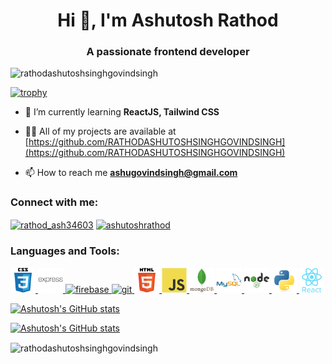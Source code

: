 <h1 align="center">Hi 👋, I'm Ashutosh Rathod</h1>
<h3 align="center">A passionate frontend developer </h3>

<p align="left"> <img src="https://komarev.com/ghpvc/?username=rathodashutoshsinghgovindsingh&label=Profile%20views&color=0e75b6&style=flat" alt="rathodashutoshsinghgovindsingh" /> </p>

 [![trophy](https://github-profile-trophy.vercel.app/?username=rathodashutoshsinghgovindsingh&theme=gruvbox)](https://github.com/ryo-ma/github-profile-trophy)



- 🌱 I’m currently learning **ReactJS, Tailwind CSS**

- 👨‍💻 All of my projects are available at [https://github.com/RATHODASHUTOSHSINGHGOVINDSINGH](https://github.com/RATHODASHUTOSHSINGHGOVINDSINGH)

- 📫 How to reach me **ashugovindsingh@gmail.com**

<h3 align="left">Connect with me:</h3>
<p align="left">
<a href="https://twitter.com/rathod_ash34603" target="blank"><img align="center" src="https://raw.githubusercontent.com/rahuldkjain/github-profile-readme-generator/master/src/images/icons/Social/twitter.svg" alt="rathod_ash34603" height="30" width="40" /></a>
<a href="https://linkedin.com/in/ashutoshrathod" target="blank"><img align="center" src="https://raw.githubusercontent.com/rahuldkjain/github-profile-readme-generator/master/src/images/icons/Social/linked-in-alt.svg" alt="ashutoshrathod" height="30" width="40" /></a>
</p>

<h3 align="left">Languages and Tools:</h3>
<p align="left"> <a href="https://www.w3schools.com/css/" target="_blank" rel="noreferrer"> <img src="https://raw.githubusercontent.com/devicons/devicon/master/icons/css3/css3-original-wordmark.svg" alt="css3" width="40" height="40"/> </a> <a href="https://expressjs.com" target="_blank" rel="noreferrer"> <img src="https://raw.githubusercontent.com/devicons/devicon/master/icons/express/express-original-wordmark.svg" alt="express" width="40" height="40"/> </a> <a href="https://firebase.google.com/" target="_blank" rel="noreferrer"> <img src="https://www.vectorlogo.zone/logos/firebase/firebase-icon.svg" alt="firebase" width="40" height="40"/> </a> <a href="https://git-scm.com/" target="_blank" rel="noreferrer"> <img src="https://www.vectorlogo.zone/logos/git-scm/git-scm-icon.svg" alt="git" width="40" height="40"/> </a> <a href="https://www.w3.org/html/" target="_blank" rel="noreferrer"> <img src="https://raw.githubusercontent.com/devicons/devicon/master/icons/html5/html5-original-wordmark.svg" alt="html5" width="40" height="40"/> </a> <a href="https://developer.mozilla.org/en-US/docs/Web/JavaScript" target="_blank" rel="noreferrer"> <img src="https://raw.githubusercontent.com/devicons/devicon/master/icons/javascript/javascript-original.svg" alt="javascript" width="40" height="40"/> </a> <a href="https://www.mongodb.com/" target="_blank" rel="noreferrer"> <img src="https://raw.githubusercontent.com/devicons/devicon/master/icons/mongodb/mongodb-original-wordmark.svg" alt="mongodb" width="40" height="40"/> </a> <a href="https://www.mysql.com/" target="_blank" rel="noreferrer"> <img src="https://raw.githubusercontent.com/devicons/devicon/master/icons/mysql/mysql-original-wordmark.svg" alt="mysql" width="40" height="40"/> </a> <a href="https://nodejs.org" target="_blank" rel="noreferrer"> <img src="https://raw.githubusercontent.com/devicons/devicon/master/icons/nodejs/nodejs-original-wordmark.svg" alt="nodejs" width="40" height="40"/> </a> <a href="https://www.python.org" target="_blank" rel="noreferrer"> <img src="https://raw.githubusercontent.com/devicons/devicon/master/icons/python/python-original.svg" alt="python" width="40" height="40"/> </a> <a href="https://reactjs.org/" target="_blank" rel="noreferrer"> <img src="https://raw.githubusercontent.com/devicons/devicon/master/icons/react/react-original-wordmark.svg" alt="react" width="40" height="40"/> </a> </p>

 

  [![Ashutosh's GitHub stats](https://github-readme-stats.vercel.app/api/top-langs?username=rathodashutoshsinghgovindsingh)](https://github.com/rathodashutoshsinghgovindsingh/github-readme-stats)

 

 [![Ashutosh's GitHub stats](https://github-readme-stats.vercel.app/api?username=rathodashutoshsinghgovindsingh)](https://github.com/rathodashutoshsinghgovindsingh/github-readme-stats)


<p><img align="center" src="https://github-readme-streak-stats.herokuapp.com/?user=rathodashutoshsinghgovindsingh&" alt="rathodashutoshsinghgovindsingh" /></p>

